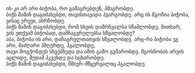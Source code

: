 ის-კი არ არი ბიჭობა, რო გამაგრებდენ, ჰმაგრობდე.  
ბიჭს მაშინ დაგიძახებდი, თავისთავადა ჰვარგობდე.
არც ის მგონია ბიჭობა, ვისაც ერევი, ახრჩობდე.  
ბიჭს მაშინ დაგიძახებდი, რომ სხვის დამრჩვალსა სწამლობდე.
მითხარ, ვის უთქვამ ბიჭობად, დამჩაგვრელებსა სწყალობდე?  
აბა, ბიჭობა ის არი, დაჩაგრულთათვის სწვალობდე.
არც-რა ბიჭობა ეგ არი, მაძღარი ჰმღერდე, ჰგალობდე,  
თავი მოგქონდეს სხვებზედა და ამის გამო გვშარობდე.
მგოსნობას არვის აცლიდე, მუდამ ჰკვეხდე და სცხარობდე.  
ბიჭს მაშინ დაგიძახებდი, მშიერ-მწყურვალიც ჰგალობდე.
